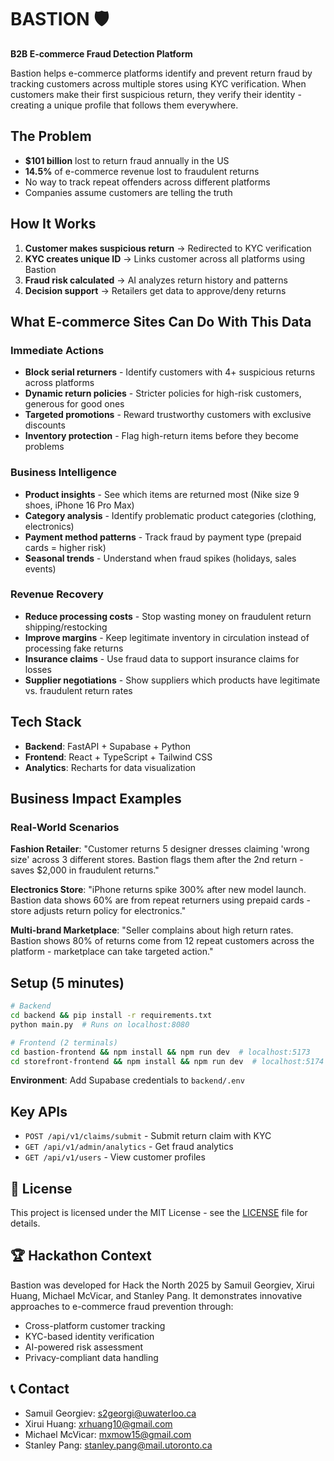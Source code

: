 # BASTION 🛡️

**B2B E-commerce Fraud Detection Platform**

Bastion helps e-commerce platforms identify and prevent return fraud by tracking customers across multiple stores using KYC verification. When customers make their first suspicious return, they verify their identity - creating a unique profile that follows them everywhere.

## The Problem
- **$101 billion** lost to return fraud annually in the US
- **14.5%** of e-commerce revenue lost to fraudulent returns
- No way to track repeat offenders across different platforms
- Companies assume customers are telling the truth

## How It Works
1. **Customer makes suspicious return** → Redirected to KYC verification
2. **KYC creates unique ID** → Links customer across all platforms using Bastion
3. **Fraud risk calculated** → AI analyzes return history and patterns
4. **Decision support** → Retailers get data to approve/deny returns

## What E-commerce Sites Can Do With This Data

### Immediate Actions
- **Block serial returners** - Identify customers with 4+ suspicious returns across platforms
- **Dynamic return policies** - Stricter policies for high-risk customers, generous for good ones
- **Targeted promotions** - Reward trustworthy customers with exclusive discounts
- **Inventory protection** - Flag high-return items before they become problems

### Business Intelligence
- **Product insights** - See which items are returned most (Nike size 9 shoes, iPhone 16 Pro Max)
- **Category analysis** - Identify problematic product categories (clothing, electronics)
- **Payment method patterns** - Track fraud by payment type (prepaid cards = higher risk)
- **Seasonal trends** - Understand when fraud spikes (holidays, sales events)

### Revenue Recovery
- **Reduce processing costs** - Stop wasting money on fraudulent return shipping/restocking
- **Improve margins** - Keep legitimate inventory in circulation instead of processing fake returns
- **Insurance claims** - Use fraud data to support insurance claims for losses
- **Supplier negotiations** - Show suppliers which products have legitimate vs. fraudulent return rates

## Tech Stack
- **Backend**: FastAPI + Supabase + Python
- **Frontend**: React + TypeScript + Tailwind CSS
- **Analytics**: Recharts for data visualization

## Business Impact Examples

### Real-World Scenarios
**Fashion Retailer**: "Customer returns 5 designer dresses claiming 'wrong size' across 3 different stores. Bastion flags them after the 2nd return - saves $2,000 in fraudulent returns."

**Electronics Store**: "iPhone returns spike 300% after new model launch. Bastion data shows 60% are from repeat returners using prepaid cards - store adjusts return policy for electronics."

**Multi-brand Marketplace**: "Seller complains about high return rates. Bastion shows 80% of returns come from 12 repeat customers across the platform - marketplace can take targeted action."

## Setup (5 minutes)

```bash
# Backend
cd backend && pip install -r requirements.txt
python main.py  # Runs on localhost:8080

# Frontend (2 terminals)
cd bastion-frontend && npm install && npm run dev  # localhost:5173
cd storefront-frontend && npm install && npm run dev  # localhost:5174
```

**Environment**: Add Supabase credentials to `backend/.env`

## Key APIs
- `POST /api/v1/claims/submit` - Submit return claim with KYC
- `GET /api/v1/admin/analytics` - Get fraud analytics
- `GET /api/v1/users` - View customer profiles

## 📄 License

This project is licensed under the MIT License - see the [LICENSE](LICENSE) file for details.

## 🏆 Hackathon Context

Bastion was developed for Hack the North 2025 by Samuil Georgiev, Xirui Huang, Michael McVicar, and Stanley Pang. It demonstrates innovative approaches to e-commerce fraud prevention through:
- Cross-platform customer tracking
- KYC-based identity verification
- AI-powered risk assessment
- Privacy-compliant data handling

## 📞 Contact

- Samuil Georgiev: s2georgi@uwaterloo.ca
- Xirui Huang: xrhuang10@gmail.com
- Michael McVicar: mxmow15@gmail.com
- Stanley Pang: stanley.pang@mail.utoronto.ca


